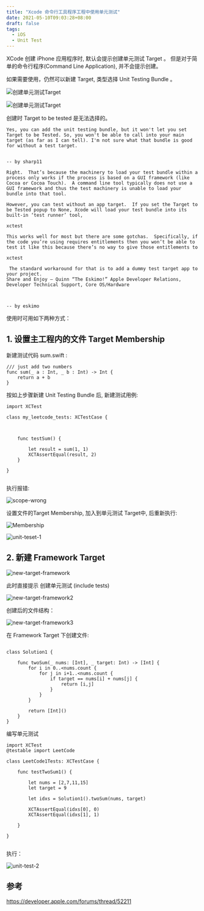 ```yaml
---
title: "Xcode 命令行工具程序工程中使用单元测试"
date: 2021-05-10T09:03:28+08:00
draft: false
tags:
  - iOS
  - Unit Test
---
```



 
XCode 创建 iPhone 应用程序时, 默认会提示创建单元测试 Target 。 但是对于简单的命令行程序(Command Line Application), 并不会提示创建。 

<!--more-->

如果需要使用，仍然可以新建 Target, 类型选择 Unit Testing Bundle 。

![创建单元测试Target](./creat-unittest-bundle.png)

![创建单元测试Target](./creat-unittest-bundle2.png)

创建时 Target to be tested 是无法选择的。

```
Yes, you can add the unit testing bundle, but it won't let you set Target to be Tested. So, you won't be able to call into your main target (as far as I can tell). I'm not sure what that bundle is good for without a test target.
 

-- by sharp11

```

```
Right.  That’s because the machinery to load your test bundle within a process only works if the process is based on a GUI framework (like Cocoa or Cocoa Touch).  A command line tool typically does not use a GUI framework and thus the test machinery is unable to load your bundle into that tool.

However, you can test without an app target.  If you set the Target to be Tested popup to None, Xcode will load your test bundle into its built-in ‘test runner’ tool, 

xctest

This works well for most but there are some gotchas.  Specifically, if the code you’re using requires entitlements then you won’t be able to test it like this because there’s no way to give those entitlements to 

xctest

 The standard workaround for that is to add a dummy test target app to your project.
Share and Enjoy — Quinn “The Eskimo!” Apple Developer Relations, Developer Technical Support, Core OS/Hardware 



-- by eskimo 

```

 使用时可用如下两种方式：



## 1. 设置主工程内的文件 Target Membership


新建测试代码 sum.swift :

```
/// just add two numbers 
func sum(_ a : Int, _ b : Int) -> Int {
    return a + b
}

```

按如上步骤新建 Unit Testing Bundle 后, 新建测试用例:

```
import XCTest

class my_leetcode_tests: XCTestCase {

    

    func testSum() {
        
        let result = sum(1, 1)
        XCTAssertEqual(result, 2)
    }
     
}


```

执行报错:

![scope-wrong](./scope-wrong.png)

设置文件的Target Membership, 加入到单元测试 Target中, 后重新执行:

![Membership](./Membership.png)

![unit-teset-1](./unit-test-1.png)



## 2. 新建 Framework Target

![new-target-framework](./new-target-framework.png)

此时直接提示 创建单元测试 (include tests)

![new-target-framework2](./new-target-framework2.png)

创建后的文件结构：

![new-target-framework3](./new-target-framework3.png)


在 Framework Target 下创建文件:

```

class Solution1 {
    
    func twoSum(_ nums: [Int], _ target: Int) -> [Int] {
        for i in 0..<nums.count {
            for j in i+1..<nums.count {
                if target == nums[i] + nums[j] {
                    return [i,j]
                }
            }
        }

        return [Int]()
    }
}

```

编写单元测试

```
import XCTest
@testable import LeetCode

class LeetCode1Tests: XCTestCase {
    
    func testTwoSum1() {
        
        let nums = [2,7,11,15]
        let target = 9
        
        let idxs = Solution1().twoSum(nums, target)
        
        XCTAssertEqual(idxs[0], 0)
        XCTAssertEqual(idxs[1], 1)
        
    }
    
}


```

执行：

![unit-test-2](./unit-test-2.png)


## 参考

https://developer.apple.com/forums/thread/52211